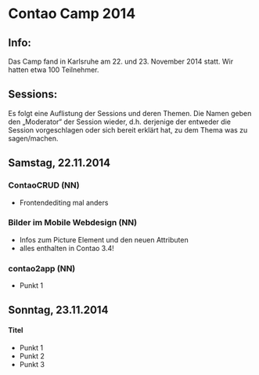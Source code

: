 # Contao Camp 2014

## Info:
Das Camp fand in Karlsruhe am 22. und 23. November 2014 statt. Wir hatten etwa 100 Teilnehmer.


## Sessions:
Es folgt eine Auflistung der Sessions und deren Themen. Die Namen geben den
„Moderator“ der Session wieder, d.h. derjenige der entweder die Session
vorgeschlagen oder sich bereit erklärt hat, zu dem Thema was zu sagen/machen.

## Samstag, 22.11.2014


### ContaoCRUD (NN)

* Frontendediting mal anders

### Bilder im Mobile Webdesign (NN)

* Infos zum Picture Element und den neuen Attributen
* alles enthalten in Contao 3.4!

### contao2app  (NN)

* Punkt 1

## Sonntag, 23.11.2014

#### Titel

* Punkt 1
* Punkt 2
* Punkt 3
